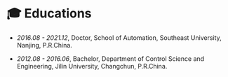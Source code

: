 # 🎓 Educations

- *2016.08 - 2021.12*, Doctor, School of Automation, Southeast University, Nanjing, P.R.China.

- *2012.08 - 2016.06*, Bachelor, Department of Control Science and Engineering, Jilin University, Changchun, P.R.China.